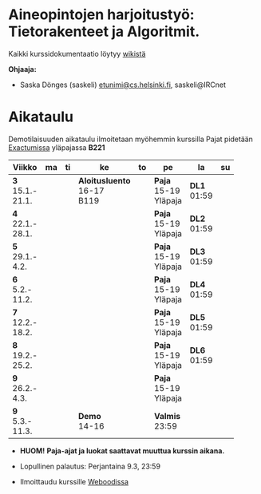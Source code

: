# Aineopintojen harjoitustyö: Tietorakenteet ja Algoritmit.
Kaikki kurssidokumentaatio löytyy [wikistä](https://github.com/TiraLabra/2018_kevat_P3/wiki)

**Ohjaaja:**
* Saska Dönges (saskeli) etunimi@cs.helsinki.fi, saskeli@IRCnet

# Aikataulu

Demotilaisuuden aikataulu ilmoitetaan myöhemmin kurssilla
Pajat pidetään [Exactumissa](http://www.helsinki.fi/teknos/opetustilat/kumpula/gh2b/default.htm) yläpajassa **B221**

| Viikko | ma | ti | ke | to | pe | la | su |
| --- | --- | --- | --- | --- | --- | --- | --- |
| **3**<br>15.1.-<br>21.1. |  |  | **Aloitusluento**<br>16-17<br>B119 |  | **Paja**<br>15-19<br>Yläpaja | **DL1**<br>01:59<br> |  |
| **4**<br>22.1.-<br>28.1. |  |  |  |  | **Paja**<br>15-19<br>Yläpaja | **DL2**<br>01:59<br> |  |
| **5**<br>29.1.-<br>4.2. |  |  |  |  | **Paja**<br>15-19<br>Yläpaja | **DL3**<br>01:59<br> |  |
| **6**<br>5.2.-<br>11.2. |  |  |  |  | **Paja**<br>15-19<br>Yläpaja | **DL4**<br>01:59<br> |  |
| **7**<br>12.2.-<br>18.2. |  |  |  |  | **Paja**<br>15-19<br>Yläpaja | **DL5**<br>01:59<br> |  |
| **8**<br>19.2.-<br>25.2. |  |  |  |  | **Paja**<br>15-19<br>Yläpaja | **DL6**<br>01:59<br> |  |
| **9**<br>26.2.-<br>4.3. |  |  |  |  | **Paja**<br>15-19<br>Yläpaja |  |  |
| **9**<br>5.3.-<br>11.3. |  |  | **Demo**<br>14-16  |  | **Valmis**<br>23:59 |  |  |

* **HUOM!** **Paja-ajat ja luokat saattavat muuttua kurssin aikana.**

* Lopullinen palautus: Perjantaina 9.3, 23:59

* Ilmoittaudu kurssille [Weboodissa](https://weboodi.helsinki.fi/hy/opettaptied.jsp?OpetTap=122509137&html=1)
